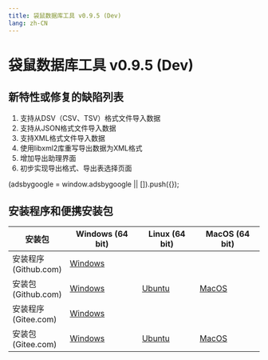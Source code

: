 ```yaml
---
title: 袋鼠数据库工具 v0.9.5 (Dev)
lang: zh-CN
---
```


# 袋鼠数据库工具 v0.9.5 (Dev)

## 新特性或修复的缺陷列表
1. 支持从DSV（CSV、TSV）格式文件导入数据
2. 支持从JSON格式文件导入数据
3. 支持XML格式文件导入数据
4. 使用libxml2库重写导出数据为XML格式
5. 增加导出助理界面
6. 初步实现导出格式、导出表选择页面

<div>
    <script2 type="text/javascript" async="true" src="https://pagead2.googlesyndication.com/pagead/js/adsbygoogle.js" />
    <ins class="adsbygoogle"
        style="display:block; text-align:center;"
        data-ad-layout="in-article"
        data-ad-format="fluid"
        data-ad-client="ca-pub-3975819313740938"
        data-ad-slot="6760827895"></ins>
    <script2 type="text/javascript">
        (adsbygoogle = window.adsbygoogle || []).push({});
    </script2>
</div>


## 安装程序和便携安装包 <Badge text="链接已失效" type="warning"/>

| 安装包              | Windows (64 bit)  | Linux (64 bit)    | MacOS (64 bit)    |
|-------------------------------|-------------------|-------------------|-------------------|
| 安装程序<br/> (Github.com) | [Windows](https://github.com/dbkangaroo/kangaroo/releases/download/v0.9.5.191216/Kangaroo_0.9.5.191216_win64.exe) | | |
| 安装包<br/> (Github.com)  | [Windows](https://github.com/dbkangaroo/kangaroo/releases/download/v0.9.5.191216/Kangaroo_0.9.5.191216_win64.7z) | [Ubuntu](https://github.com/dbkangaroo/kangaroo/releases/download/v0.9.5.191216/Kangaroo_0.9.5.191216_ubuntu.zip) | [MacOS](https://github.com/dbkangaroo/kangaroo/releases/download/v0.9.5.191216/Kangaroo_0.9.5.191216_macos.zip) |
| 安装程序<br/> (Gitee.com) | [Windows](https://gitee.com/dbkangaroo/kangaroo/attach_files/312739/download) | | |
| 安装包<br/> (Gitee.com)  | [Windows](https://gitee.com/dbkangaroo/kangaroo/attach_files/312740/download) | [Ubuntu](https://gitee.com/dbkangaroo/kangaroo/attach_files/312737/download) | [MacOS](https://gitee.com/dbkangaroo/kangaroo/attach_files/312736/download) |